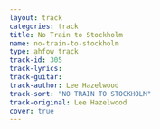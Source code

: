 ```yaml
---
layout: track
categories: track
title: No Train to Stockholm
name: no-train-to-stockholm
type: ahfow_track
track-id: 305
track-lyrics: 
track-guitar: 
track-author: Lee Hazelwood
track-sort: "NO TRAIN TO STOCKHOLM"
track-original: Lee Hazelwood
cover: true
---
```

